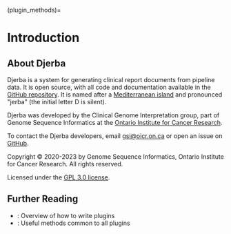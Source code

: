 (plugin_methods)=

# Introduction

## About Djerba

Djerba is a system for generating clinical report documents from pipeline data. It is open source, with all code and documentation available in the [GitHub repository](https://github.com/oicr-gsi/djerba). It is named after a [Mediterranean island](https://en.wikipedia.org/wiki/Djerba) and pronounced "jerba" (the initial letter D is silent).

Djerba was developed by the Clinical Genome Interpretation group, part of Genome Sequence Informatics at the [Ontario Institute for Cancer Research](https://oicr.on.ca/).

To contact the Djerba developers, email [gsi@oicr.on.ca](mailto:gsi@oicr.on.ca) or open an issue on [GitHub](https://github.com/oicr-gsi/djerba/issues).

Copyright &copy; 2020-2023 by Genome Sequence Informatics, Ontario Institute for Cancer Research. All rights reserved.

Licensed under the [GPL 3.0 license](https://www.gnu.org/licenses/gpl-3.0.en.html).

## Further Reading

- [](plugin_developers_guide): Overview of how to write plugins
- [](plugin_methods): Useful methods common to all plugins